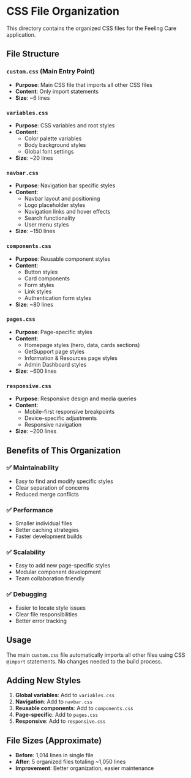 # CSS File Organization

This directory contains the organized CSS files for the Feeling Care application.

## File Structure

### `custom.css` (Main Entry Point)

- **Purpose**: Main CSS file that imports all other CSS files
- **Content**: Only import statements
- **Size**: ~6 lines

### `variables.css`

- **Purpose**: CSS variables and root styles
- **Content**:
  - Color palette variables
  - Body background styles
  - Global font settings
- **Size**: ~20 lines

### `navbar.css`

- **Purpose**: Navigation bar specific styles
- **Content**:
  - Navbar layout and positioning
  - Logo placeholder styles
  - Navigation links and hover effects
  - Search functionality
  - User menu styles
- **Size**: ~150 lines

### `components.css`

- **Purpose**: Reusable component styles
- **Content**:
  - Button styles
  - Card components
  - Form styles
  - Link styles
  - Authentication form styles
- **Size**: ~80 lines

### `pages.css`

- **Purpose**: Page-specific styles
- **Content**:
  - Homepage styles (hero, data, cards sections)
  - GetSupport page styles
  - Information & Resources page styles
  - Admin Dashboard styles
- **Size**: ~600 lines

### `responsive.css`

- **Purpose**: Responsive design and media queries
- **Content**:
  - Mobile-first responsive breakpoints
  - Device-specific adjustments
  - Responsive navigation
- **Size**: ~200 lines

## Benefits of This Organization

### ✅ **Maintainability**

- Easy to find and modify specific styles
- Clear separation of concerns
- Reduced merge conflicts

### ✅ **Performance**

- Smaller individual files
- Better caching strategies
- Faster development builds

### ✅ **Scalability**

- Easy to add new page-specific styles
- Modular component development
- Team collaboration friendly

### ✅ **Debugging**

- Easier to locate style issues
- Clear file responsibilities
- Better error tracking

## Usage

The main `custom.css` file automatically imports all other files using CSS `@import` statements. No changes needed to the build process.

## Adding New Styles

1. **Global variables**: Add to `variables.css`
2. **Navigation**: Add to `navbar.css`
3. **Reusable components**: Add to `components.css`
4. **Page-specific**: Add to `pages.css`
5. **Responsive**: Add to `responsive.css`

## File Sizes (Approximate)

- **Before**: 1,014 lines in single file
- **After**: 5 organized files totaling ~1,050 lines
- **Improvement**: Better organization, easier maintenance
